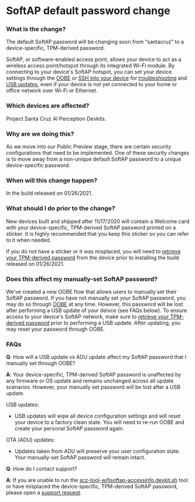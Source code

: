 # SoftAP default password change

### What is the change?

The default SoftAP password will be changing soon from “santacruz” to a device-specific, TPM-derived password.

SoftAP, or software-enabled access point, allows your device to act as a wireless access point/hotspot through its integrated Wi-Fi module. By connecting to your device's SoftAP hotspot, you can set your device settings through the [OOBE](https://github.com/microsoft/Project-Santa-Cruz-Preview/blob/main/user-guides/getting_started/oobe.md) or [SSH into your device](https://github.com/microsoft/Project-Santa-Cruz-Preview/blob/main/user-guides/general/troubleshooting/ssh_and_serial_connection_setup.md) for [troubleshooting](https://github.com/microsoft/Project-Santa-Cruz-Preview/blob/main/user-guides/general/troubleshooting/general_devkit_troubleshooting.md) and [USB updates](https://github.com/microsoft/Project-Santa-Cruz-Preview/blob/main/user-guides/updating/usb_updating.md), even if your device is not yet connected to your home or office network over Wi-Fi or Ethernet.

### Which devices are affected?

Project Santa Cruz AI Perception Devkits.

### Why are we doing this?

As we move into our Public Preview stage, there are certain security configurations that need to be implemented. One of these security changes is to move away from a non-unique default SoftAP password to a unique device-specific password.

### When will this change happen?

In the build released on 01/26/2021.

### What should I do prior to the change?

New devices built and shipped after 11/17/2020 will contain a Welcome card with your device-specific, TPM-derived SoftAP password printed on a sticker. It is highly recommended that you keep this sticker so you can refer to it when needed.

If you do not have a sticker or it was misplaced, you will need to [retrieve your TPM-derived password](https://github.com/microsoft/Project-Santa-Cruz-Preview/blob/main/tools/SoftAP-access-info-tool/README.md) from the device prior to installing the build released on 01/26/2021.  

### Does this affect my manually-set SoftAP password?

We’ve created a new OOBE flow that allows users to manually set their SoftAP password. If you have not manually set your SoftAP password, you may do so through [OOBE](https://github.com/microsoft/Project-Santa-Cruz-Preview/blob/main/user-guides/getting_started/oobe.md) at any time. However, this password will be lost after performing a USB update of your deivce (see FAQs below). To ensure access to your device's SoftAP network, make sure to [retrieve your TPM-derived password](https://github.com/microsoft/Project-Santa-Cruz-Preview/blob/main/tools/SoftAP-access-info-tool/README.md) prior to performing a USB update. After updating, you may reset your password through OOBE. 

### FAQs

**Q**: How will a USB update vs ADU update affect my SoftAP password that I manually set through OOBE?

**A**: Your device-specific, TPM-derived SoftAP password is unaffected by any firmware or OS update and remains unchanged across all update scenarios. However, your manually set password will be lost after a USB update.

  USB updates:

  - USB updates will wipe all device configuration settings and will reset your device to a factory clean state.  You will need to re-run OOBE and create your personal SoftAP password again.

  OTA (ADU) updates:

   - Updates taken from ADU will preserve your user configuration state. Your manually-set SoftAP password will remain intact.

**Q**: How do I contact support?

**A**: If you are unable to run the [scz-tool-wifisoftap-accessinfo.devkit.sh](https://github.com/microsoft/Project-Santa-Cruz-Preview/tree/main/tools/SoftAP-access-info-tool) tool or have misplaced the device-specific, TPM-derived SoftAP password, please open a [support request](https://github.com/microsoft/Project-Santa-Cruz-Preview/blob/main/user-guides/general/get-support.md).
